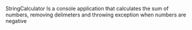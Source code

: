 StringCalculator Is a console application that calculates the sum of numbers, removing delimeters and throwing exception when numbers are negative
